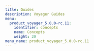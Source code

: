 ```yaml
---
title: Guides
description: Voyager Guides
menu:
  product_voyager_5.0.0-rc.11:
    identifier: concepts
    name: Concepts
    weight: 20
menu_name: product_voyager_5.0.0-rc.11
---
```


